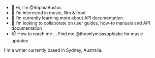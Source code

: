 - 👋 Hi, I’m @SophiaBustos
- 👀 I’m interested in music, film & food
- 🌱 I’m currently learning more about API documentation
- 💞️ I’m looking to collaborate on user guides, how-to manuals and API documentation
- 📫 How to reach me ... Find me @theonlymisssophiabe for music updates

<!---

SophiaBustos/SophiaBustos is a ✨ special ✨ repository because its `README.md` (this file) appears on your GitHub profile.
You can click the Preview link to take a look at your changes.
--->I'm a writer currently based in Sydney, Australia. 
